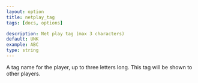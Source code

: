 ```yaml
---
layout: option
title: netplay_tag
tags: [docs, options]

description: Net play tag (max 3 characters)
default: UNK
example: ABC
type: string
---
```


A tag name for the player, up to three letters long. This tag will be shown to
other players.
